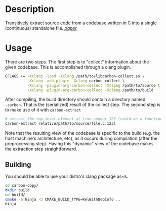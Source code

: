 # Description
Transitively extract source code from a codebase written in C into a single (continuous) standalone file. _[paper](https://people.csail.mit.edu/stelios/papers/codecarboncopy.pdf)_

# Usage
There are two steps. The first step is to "collect" information about the given codebase. This is accomplished through a clang plugin.

```bash
CFLAGS += -Xclang -load -Xclang /path/to/libcarbon-collect.so \
          -Xclang -add-plugin -Xclang carbon-collect \
          -Xclang -plugin-arg-carbon-collect -Xclang /path/to/source \
          -Xclang -plugin-arg-carbon-collect -Xclang /path/to/build
```
After compiling, the build directory should contain a directory named `.carbon`. That is the (serialized) result of the collect step. The second step is to make use of it with `carbon-extract`
```bash
# extract the top-level element at line number 123 (could be a function, or struct, or typedef, etc.)
carbon-extract relative/path/to/source/file.c:123l
```
Note that the resulting view of the codebase is specific to the build (e.g. the host machine's architecture, etc), as it occurs during compilation (after the preprocessing step). Having this "dynamic" view of the codebase makes the extraction step straightforward.

## Building
You should be able to use your distro's clang package as-is.
```bash
cd carbon-copy/
mkdir build
cd build/
cmake -G Ninja -D CMAKE_BUILD_TYPE=RelWithDebInfo ..
ninja
```
